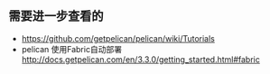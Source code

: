 ## 需要进一步查看的

* https://github.com/getpelican/pelican/wiki/Tutorials
* pelican 使用Fabric自动部署<http://docs.getpelican.com/en/3.3.0/getting_started.html#fabric>

